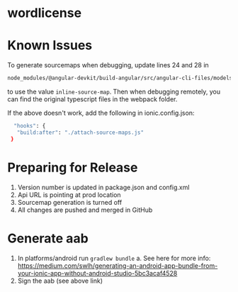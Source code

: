 # wordlicense

# Known Issues

 To generate sourcemaps when debugging, update lines 24 and 28 in
 
 ```bash
 node_modules/@angular-devkit/build-angular/src/angular-cli-files/models/webpack-configs/browser.js 
 ```
 to use the value ```inline-source-map```. Then when debugging remotely, you 
 can find the original typescript files in the webpack folder.

 If the above doesn't work, add the following in ionic.config.json:

 ```bash
   "hooks": {
    "build:after": "./attach-source-maps.js"
  }
  ```

  # Preparing for Release

  1. Version number is updated in package.json and config.xml
  2. Api URL is pointing at prod location
  3. Sourcemap generation is turned off
  4. All changes are pushed and merged in GitHub

# Generate aab

  1. In platforms/android run ```gradlew bundle```
    a. See here for more info: https://medium.com/swlh/generating-an-android-app-bundle-from-your-ionic-app-without-android-studio-5bc3acaf4528
  2. Sign the aab (see above link)
